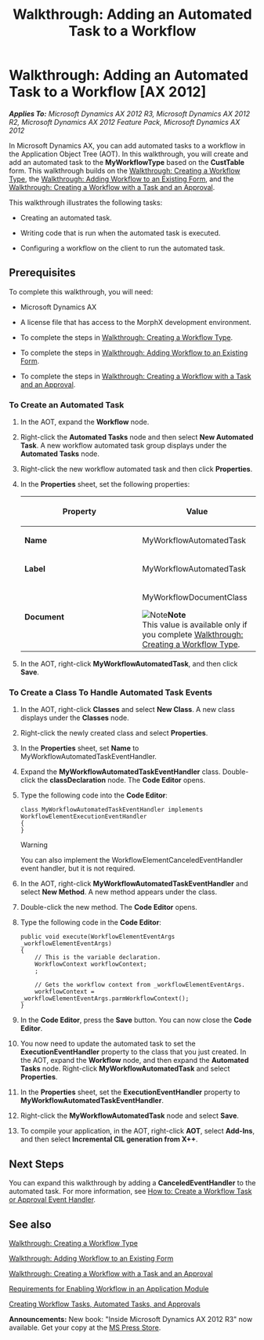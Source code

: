 ﻿---
title: 'Walkthrough: Adding an Automated Task to a Workflow'
TOCTitle: 'Walkthrough: Adding an Automated Task to a Workflow'
ms:assetid: 81e9a94a-7328-4fce-9db6-487e343cfeb8
ms:mtpsurl: https://msdn.microsoft.com/en-us/library/Gg862506(v=AX.60)
ms:contentKeyID: 35246147
ms.date: 05/18/2015
mtps_version: v=AX.60
---

# Walkthrough: Adding an Automated Task to a Workflow [AX 2012]


_**Applies To:** Microsoft Dynamics AX 2012 R3, Microsoft Dynamics AX 2012 R2, Microsoft Dynamics AX 2012 Feature Pack, Microsoft Dynamics AX 2012_

In Microsoft Dynamics AX, you can add automated tasks to a workflow in the Application Object Tree (AOT). In this walkthrough, you will create and add an automated task to the **MyWorkflowType** based on the **CustTable** form. This walkthrough builds on the [Walkthrough: Creating a Workflow Type](walkthrough-creating-a-workflow-type.md), the [Walkthrough: Adding Workflow to an Existing Form](walkthrough-adding-workflow-to-an-existing-form.md), and the [Walkthrough: Creating a Workflow with a Task and an Approval](walkthrough-creating-a-workflow-with-a-task-and-an-approval.md).

This walkthrough illustrates the following tasks:

  - Creating an automated task.

  - Writing code that is run when the automated task is executed.

  - Configuring a workflow on the client to run the automated task.

## Prerequisites

To complete this walkthrough, you will need:

  - Microsoft Dynamics AX

  - A license file that has access to the MorphX development environment.

  - To complete the steps in [Walkthrough: Creating a Workflow Type](walkthrough-creating-a-workflow-type.md).

  - To complete the steps in [Walkthrough: Adding Workflow to an Existing Form](walkthrough-adding-workflow-to-an-existing-form.md).

  - To complete the steps in [Walkthrough: Creating a Workflow with a Task and an Approval](walkthrough-creating-a-workflow-with-a-task-and-an-approval.md).

### To Create an Automated Task

1.  In the AOT, expand the **Workflow** node.

2.  Right-click the **Automated Tasks** node and then select **New Automated Task**. A new workflow automated task group displays under the **Automated Tasks** node.

3.  Right-click the new workflow automated task and then click **Properties**.

4.  In the **Properties** sheet, set the following properties:
    
    <table>
    <colgroup>
    <col style="width: 50%" />
    <col style="width: 50%" />
    </colgroup>
    <thead>
    <tr class="header">
    <th><p>Property</p></th>
    <th><p>Value</p></th>
    </tr>
    </thead>
    <tbody>
    <tr class="odd">
    <td><p><strong>Name</strong></p></td>
    <td><p>MyWorkflowAutomatedTask</p></td>
    </tr>
    <tr class="even">
    <td><p><strong>Label</strong></p></td>
    <td><p>MyWorkflowAutomatedTask</p></td>
    </tr>
    <tr class="odd">
    <td><p><strong>Document</strong></p></td>
    <td><p>MyWorkflowDocumentClass</p>
    <div class="mtps-table">
    <div class="mtps-row">
    <img src="images/Aa589339.alert_note(en-us,AX.60).gif" title="Note" alt="Note" class="note" /><strong>Note</strong>
    </div>
    <div class="mtps-row">
    This value is available only if you complete <a href="walkthrough-creating-a-workflow-type.md">Walkthrough: Creating a Workflow Type</a>.
    </div>
    </div></td>
    </tr>
    </tbody>
    </table>


5.  In the AOT, right-click **MyWorkflowAutomatedTask**, and then click **Save**.

### To Create a Class To Handle Automated Task Events

1.  In the AOT, right-click **Classes** and select **New Class**. A new class displays under the **Classes** node.

2.  Right-click the newly created class and select **Properties**.

3.  In the **Properties** sheet, set **Name** to MyWorkflowAutomatedTaskEventHandler.

4.  Expand the **MyWorkflowAutomatedTaskEventHandler** class. Double-click the **classDeclaration** node. The **Code Editor** opens.

5.  Type the following code into the **Code Editor**:
    
        class MyWorkflowAutomatedTaskEventHandler implements WorkflowElementExecutionEventHandler
        {
        }
    

    > [!WARNING]
    > <P>You can also implement the WorkflowElementCanceledEventHandler event handler, but it is not required.</P>



6.  In the AOT, right-click **MyWorkflowAutomatedTaskEventHandler** and select **New Method**. A new method appears under the class.

7.  Double-click the new method. The **Code Editor** opens.

8.  Type the following code in the **Code Editor**:
    
        public void execute(WorkflowElementEventArgs _workflowElementEventArgs)
        {
            // This is the variable declaration.
            WorkflowContext workflowContext;
            ;
        
            // Gets the workflow context from _workflowElementEventArgs.
            workflowContext = _workflowElementEventArgs.parmWorkflowContext();
        }

9.  In the **Code Editor**, press the **Save** button. You can now close the **Code Editor**.

10. You now need to update the automated task to set the **ExecutionEventHandler** property to the class that you just created. In the AOT, expand the **Workflow** node, and then expand the **Automated Tasks** node. Right-click **MyWorkflowAutomatedTask** and select **Properties**.

11. In the **Properties** sheet, set the **ExecutionEventHandler** property to **MyWorkflowAutomatedTaskEventHandler**.

12. Right-click the **MyWorkflowAutomatedTask** node and select **Save**.

13. To compile your application, in the AOT, right-click **AOT**, select **Add-Ins**, and then select **Incremental CIL generation from X++**.

## Next Steps

You can expand this walkthrough by adding a **CanceledEventHandler** to the automated task. For more information, see [How to: Create a Workflow Task or Approval Event Handler](how-to-create-a-workflow-task-or-approval-event-handler.md).

## See also

[Walkthrough: Creating a Workflow Type](walkthrough-creating-a-workflow-type.md)

[Walkthrough: Adding Workflow to an Existing Form](walkthrough-adding-workflow-to-an-existing-form.md)

[Walkthrough: Creating a Workflow with a Task and an Approval](walkthrough-creating-a-workflow-with-a-task-and-an-approval.md)

[Requirements for Enabling Workflow in an Application Module](requirements-for-enabling-workflow-in-an-application-module.md)

[Creating Workflow Tasks, Automated Tasks, and Approvals](creating-workflow-tasks-automated-tasks-and-approvals.md)

  
**Announcements:** New book: "Inside Microsoft Dynamics AX 2012 R3" now available. Get your copy at the [MS Press Store](https://www.microsoftpressstore.com/store/inside-microsoft-dynamics-ax-2012-r3-9780735685109).

